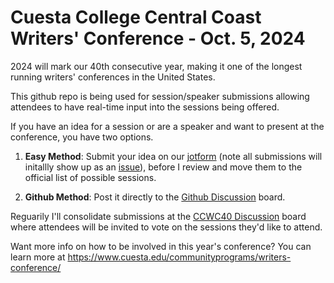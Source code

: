 # Cuesta College Central Coast Writers' Conference - Oct. 5, 2024

2024 will mark our 40th consecutive year, making it one of the longest running writers' conferences in the United States.

This github repo is being used for session/speaker submissions allowing attendees to have real-time input into the sessions being offered.

If you have an idea for a session or are a speaker and want to present at the conference, you have two options.

1. **Easy Method**: Submit your idea on our [jotform](https://form.jotform.com/240856275763062) (note all submissions will initallly show up as an [issue](https://github.com/selfpublish/ccwc/issues)), before I review and move them to the official list of possible sessions.
   
2. **Github Method**: Post it directly to the [Github Discussion](https://github.com/selfpublish/ccwc/discussions/categories/suggestions-for-topics-speakers) board.

Reguarily I'll consolidate submissions at the [CCWC40 Discussion](https://github.com/selfpublish/ccwc/discussions/categories/ccwc40) board where attendees will be invited to vote on the sessions they'd like to attend.

Want more info on how to be involved in this year's conference? You can learn more at https://www.cuesta.edu/communityprograms/writers-conference/
